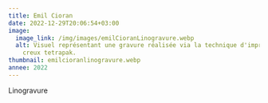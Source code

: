 ```yaml
---
title: Emil Cioran
date: 2022-12-29T20:06:54+03:00
image:
  image_link: /img/images/emilCioranLinogravure.webp
  alt: Visuel représentant une gravure réalisée via la technique d'impression en
    creux tetrapak.
thumbnail: emilcioranlinogravure.webp
annee: 2022
---
```

Linogravure
